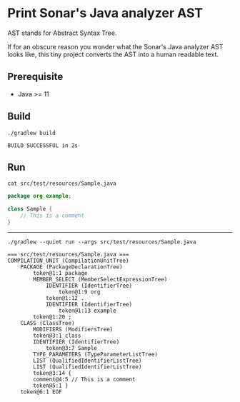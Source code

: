 # Print Sonar's Java analyzer AST

AST stands for Abstract Syntax Tree.

If for an obscure reason you wonder what the Sonar's Java analyzer AST looks like,
this tiny project converts the AST into a human readable text.

## Prerequisite

* Java >= 11

## Build

```shell
./gradlew build 
```
```text
BUILD SUCCESSFUL in 2s
```

## Run

```shell
cat src/test/resources/Sample.java
```
```java
package org.example;

class Sample {
    // This is a comment
}
```
___
```shell
./gradlew --quiet run --args src/test/resources/Sample.java
```
```text
=== src/test/resources/Sample.java ===
COMPILATION_UNIT (CompilationUnitTree)
    PACKAGE (PackageDeclarationTree)
        token@1:1 package
        MEMBER_SELECT (MemberSelectExpressionTree)
            IDENTIFIER (IdentifierTree)
                token@1:9 org
            token@1:12 .
            IDENTIFIER (IdentifierTree)
                token@1:13 example
        token@1:20 ;
    CLASS (ClassTree)
        MODIFIERS (ModifiersTree)
        token@3:1 class
        IDENTIFIER (IdentifierTree)
            token@3:7 Sample
        TYPE_PARAMETERS (TypeParameterListTree)
        LIST (QualifiedIdentifierListTree)
        LIST (QualifiedIdentifierListTree)
        token@3:14 {
        comment@4:5 // This is a comment
        token@5:1 }
    token@6:1 EOF

```
